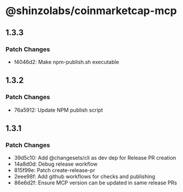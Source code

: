 # @shinzolabs/coinmarketcap-mcp

## 1.3.3

### Patch Changes

- f4046d2: Make npm-publish.sh executable

## 1.3.2

### Patch Changes

- 76a5912: Update NPM publish script

## 1.3.1

### Patch Changes

- 39d5c10: Add @changesets/cli as dev dep for Release PR creation
- 14a8d0d: Debug release workflow
- 815f99e: Patch create-release-pr
- 2eee98f: Add github workflows for checks and publishing
- 86e6d2f: Ensure MCP version can be updated in same release PRs
